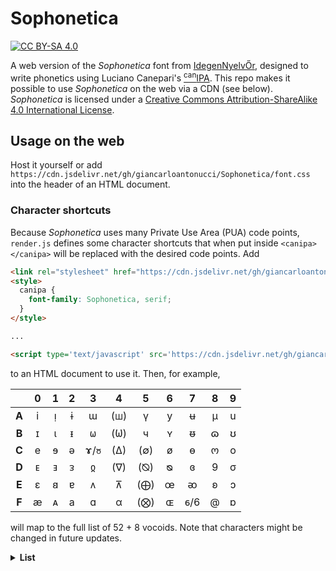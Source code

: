 # Sophonetica

[![CC BY-SA 4.0][license-shield]][license]

A web version of the _Sophonetica_ font from [IdegenNyelvŐr](https://idegennyelvor.blog.hu/2011/04/10/betukeszlet_canipa_hoz), designed to write phonetics using Luciano Canepari's [<sup>can</sup>IPA](http://www.canipa.net/doku.php). This repo makes it possible to use _Sophonetica_ on the web via a CDN (see below). _Sophonetica_ is licensed under a [Creative Commons Attribution-ShareAlike 4.0 International License][license].

[license]: http://creativecommons.org/licenses/by-sa/4.0/
[license-shield]: https://img.shields.io/badge/License-CC%20BY--SA%204.0-lightgrey.svg

## Usage on the web

Host it yourself or add `https://cdn.jsdelivr.net/gh/giancarloantonucci/Sophonetica/font.css` into the header of an HTML document.

### Character shortcuts

Because _Sophonetica_ uses many Private Use Area (PUA) code points, `render.js` defines some character shortcuts that when put inside `<canipa></canipa>` will be replaced with the desired code points. Add

```html
<link rel="stylesheet" href="https://cdn.jsdelivr.net/gh/giancarloantonucci/Sophonetica/font.css">
<style>
  canipa {
    font-family: Sophonetica, serif;
  }
</style>

...

<script type='text/javascript' src='https://cdn.jsdelivr.net/gh/giancarloantonucci/Sophonetica/render.js'></script>
```

to an HTML document to use it. Then, for example,

|     |  0  |  1  |  2  |  3  |  4  |  5  |  6  |  7  |  8  |  9  |
|:---:|:---:|:---:|:---:|:---:|:---:|:---:|:---:|:---:|:---:|:---:|
|**A**|  i  |  ᴉ  |  ɨ  |  ɯ  | (ꟺ) |  ү  |  y  |  ʉ  |  μ  |  u  |
|**B**|  ɪ  |  ι  |  ᵻ  |  𐐶  | (𐐎) |  ч  |  ʏ  |  ᵿ  |  ɷ  |  ʊ  |
|**C**|  e  |  ɘ  |  ə  | ɤ/ჾ | (∆) | (∅) |  ø  |  ɵ  |  ო  |  o  |
|**D**|  ᴇ  |  ⱻ  |  ᴈ  |  ჲ  | (∇) | (⦰) |  ᴓ  |  ɞ  |  9  |  σ  |
|**E**|  ɛ  |  𐐺  |  ɐ  |  ᴧ  |  ⊼  | (⨁) |  œ  |  ᴔ  |  ʚ  |  ɔ  |
|**F**|  æ  |  ᴀ  |  a  |  ɑ  |  α  | (⨂) |  ɶ  | 𐑆/6 |  @  |  ɒ  |

will map to the full list of 52 + 8 vocoids. Note that characters might be changed in future updates.

<details><summary><b>List</b></summary>
  
- Basic Latin: a (0061), e (0065), i (0069), o (006F), u (0075), y (0079)
- Latin-1 Supplement: æ (00E6), ø (00F8)
- Latin Extended-A: œ (0153)
- IPA Extensions: ɐ (0250), ɑ (0251), ɒ (0252), ɔ (0254), ɘ (0258), ə (0259), ɛ (025B), ɞ (025E), ɤ (0264), ɨ (0268), ɪ (026A), ɯ (026F), ɵ (0275), ɶ (0276), ɷ (0277), ʉ (0289), ʊ (028A), ʏ (028F), ʚ (029A)
- Greek and Coptic: α (03B1), ι (03B9), μ (03BC), σ (03C3)
- Cyrillic: ч (0447), ү (04AF)
- Georgian: ო (10DD), ჲ (10F2), ჾ (10FE)
- Phonetic Extensions: ᴀ (1D00), ᴇ (1D07), ᴈ (1D08), ᴉ (1D09), ᴓ (1D13), ᴔ (1D14), ᴧ (1D27), ᵻ (1D7B), ᵿ (1D7F)
- Mathematical Operators: ∅ (2205), ∆ (2206), ∇ (2207), ⊼ (22BC)
- Supplemental Mathematical Operators: ⨁ (2A01), ⨂ (2A02)
- Latin Extended-C: ⱻ (2C7B)
- Miscellaneous Mathematical Symbols-B: ⦰ (29B0)
- Latin Extended-D: ꟺ (A7FA)
- Deseret: 𐐎 (1040E), 𐐶 (10436), 𐐺 (1043A), 𐑆 (10446)
  
</details>
